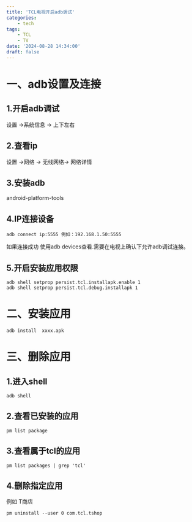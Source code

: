 ```yaml
---
title: 'TCL电视开启adb调试'
categories:
    - tech
tags: 
    - TCL
    - TV
date: '2024-08-28 14:34:00'
draft: false
---
```


# 一、adb设置及连接 
## 1.开启adb调试

设置 ->系统信息 -> 上下左右

## 2.查看ip

设置 ->网络 -> 无线网络-> 网络详情

## 3.安装adb

android-platform-tools

## 4.IP连接设备

```adb connect ip:5555 例如：192.168.1.50:5555```

如果连接成功 使用adb devices查看.需要在电视上确认下允许adb调试连接。

## 5.开启安装应用权限
```
adb shell setprop persist.tcl.installapk.enable 1
adb shell setprop persist.tcl.debug.installapk 1
```

# 二、安装应用
```adb install  xxxx.apk```

# 三、删除应用

## 1.进入shell
```adb shell```

## 2.查看已安装的应用
```
pm list package
```

## 3.查看属于tcl的应用
```
pm list packages | grep 'tcl'
```

## 4.删除指定应用
例如 T商店
```
pm uninstall --user 0 com.tcl.tshop
```
